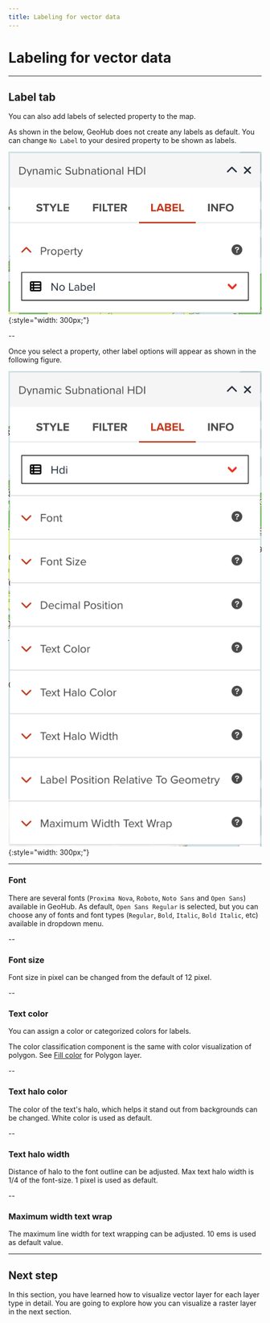 ```yaml
---
title: Labeling for vector data
---
```


# Labeling for vector data

---

## Label tab

You can also add labels of selected property to the map.

As shown in the below, GeoHub does not create any labels as default. You can change `No Label` to your desired property to be shown as labels.

![Selecting label option by choosing a property](../assets/visualization/visualize_vector_label_1.png){:style="width: 300px;"}

<!-- .element style="height: 200px" -->

--

Once you select a property, other label options will appear as shown in the following figure.

![Available properties for labels](../assets/visualization/visualize_vector_label_2.png){:style="width: 300px;"}

<!-- .element style="height: 500px" -->

---

### Font

There are several fonts (`Proxima Nova`, `Roboto`, `Noto Sans` and `Open Sans`) available in GeoHub. <hidden>As default, `Open Sans Regular` is selected, but you can choose any of fonts and font types (`Regular`, `Bold`, `Italic`, `Bold Italic`, etc) available in dropdown menu.</hidden>

--

### Font size

Font size in pixel can be changed from the default of 12 pixel.

--

### Text color

You can assign a color or categorized colors for labels.

The color classification component is the same with color visualization of polygon. <hidden>See [Fill color](./visualize_vector_polygon.md#fill-color) for Polygon layer</hidden>.

--

### Text halo color

The color of the text's halo, which helps it stand out from backgrounds can be changed. White color is used as default.

--

### Text halo width

Distance of halo to the font outline can be adjusted. Max text halo width is 1/4 of the font-size. 1 pixel is used as default.

--

### Maximum width text wrap

The maximum line width for text wrapping can be adjusted. 10 ems is used as default value.

---

## Next step

In this section, you have learned how to visualize vector layer for each layer type in detail. You are going to explore how you can visualize a raster layer in the next section.
